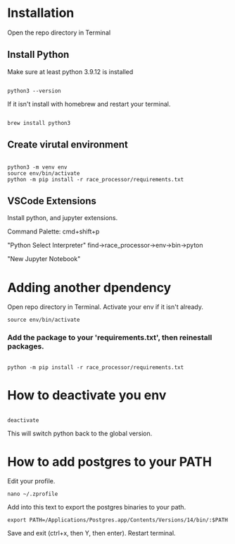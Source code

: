 # Installation

Open the repo directory in Terminal

## Install Python

Make sure at least python 3.9.12 is installed

```

python3 --version
```

If it isn't install with homebrew and restart your terminal.
```

brew install python3
```

## Create virutal environment

```

python3 -m venv env 
source env/bin/activate 
python -m pip install -r race_processor/requirements.txt
```

## VSCode Extensions

Install python, and jupyter extensions.

Command Palette: cmd+shift+p

"Python Select Interpreter"
find->race_processor->env->bin->pyton

"New Jupyter Notebook"

# Adding another dpendency

Open repo directory in Terminal.
Activate your env if it isn't already.
```
source env/bin/activate
```

### Add the package to your 'requirements.txt', then reinestall packages.
```

python -m pip install -r race_processor/requirements.txt
```

# How to deactivate you env

```

deactivate
```
This will switch python back to the global version.


# How to add postgres to your PATH

Edit your profile.
```
nano ~/.zprofile
```

Add into this text to export the postgres binaries to your path.
```
export PATH=/Applications/Postgres.app/Contents/Versions/14/bin/:$PATH
```
Save and exit (ctrl+x, then Y, then enter).
Restart terminal.